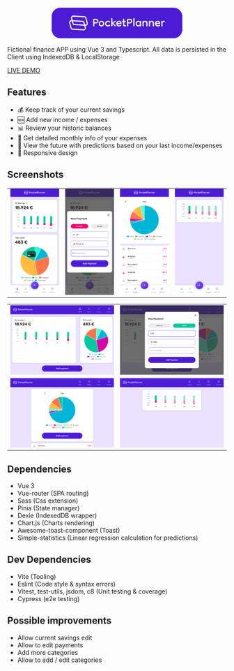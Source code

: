 <p align="center">
 <img width="300px" height="70px" src="docs/images/logo.png">
</p>

Fictional finance APP using Vue 3 and Typescript. All data is persisted in the Client using IndexedDB & LocalStorage

[LIVE DEMO](https://pocket-planner.netlify.app/)

## Features

- 💰 Keep track of your current savings
- 🆕 Add new income / expenses
- 📊 Review your historic balances
- 💸 Get detailed monthly info of your expenses
- 🔮 View the future with predictions based on your last income/expenses
- 📱 Responsive design

## Screenshots

|   |   |   |   |
|---|---|---|---|
|<img width="150px" src="docs/images/home.png">|<img width="150px" src="docs/images/new.png">|<img width="150px" src="docs/images/status.png">|<img width="150px" src="docs/images/future.png">|


|   |   |
|---|---|
|<img width="300px" src="docs/images/home-desktop.png">|<img width="300px" src="docs/images/new-desktop.png">|
|<img width="300px" src="docs/images/status-desktop.png">|<img width="300px" src="docs/images/future-desktop.png">|


## Dependencies

- Vue 3
- Vue-router (SPA routing)
- Sass (Css extension)
- Pinia (State manager)
- Dexie (IndexedDB wrapper)
- Chart.js (Charts rendering)
- Awesome-toast-component (Toast)
- Simple-statistics (Linear regression calculation for predictions)

## Dev Dependencies

- Vite (Tooling)
- Eslint (Code style & syntax errors)
- Vitest, test-utils, jsdom, c8 (Unit testing & coverage)
- Cypress (e2e testing)

## Possible improvements

- Allow current savings edit
- Allow to edit payments
- Add more categories
- Allow to add / edit categories

